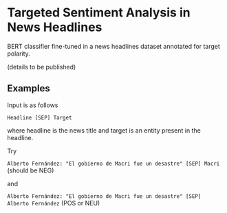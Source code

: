 # Targeted Sentiment Analysis in News Headlines

BERT classifier fine-tuned in a news headlines dataset annotated for target polarity.

(details to be published)


## Examples

Input is as follows

`Headline [SEP] Target`

where headline is the news title and target is an entity present in the headline.

Try

`Alberto Fernández: "El gobierno de Macri fue un desastre" [SEP] Macri` (should be NEG)

and

`Alberto Fernández: "El gobierno de Macri fue un desastre" [SEP] Alberto Fernández` (POS or NEU)
